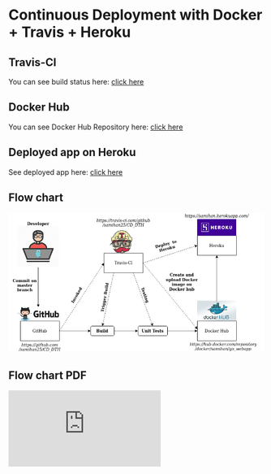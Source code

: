 # Continuous Deployment with Docker + Travis + Heroku

## Travis-CI
You can see build status here: [click here](https://travis-ci.com/github/samihan25/CD_DTH)

## Docker Hub
You can see Docker Hub Repository here: [click here](https://hub.docker.com/r/samihan/go_webapp/)

## Deployed app on Heroku
See deployed app here: [click here](https://samihan.herokuapp.com/)

## Flow chart
![Flow diagram](https://github.com/samihan25/CD_DTH/blob/master/DevOps%20flow%20chart%202.png)

## Flow chart PDF
![Flow diagram](https://github.com/samihan25/CD_DTH/blob/master/DevOps%20flow%20chart%202.pdf)
